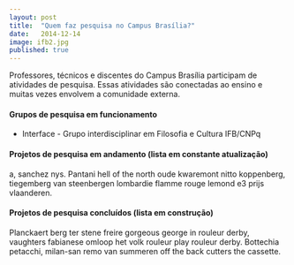 ```yaml
---
layout: post
title:  "Quem faz pesquisa no Campus Brasília?"
date:   2014-12-14
image: ifb2.jpg
published: true
---
```


<p class="intro"><span class="dropcap">P</span>rofessores, técnicos e discentes do Campus Brasília participam de atividades de pesquisa. Essas atividades são conectadas ao ensino e muitas vezes envolvem a comunidade externa.</p>

#### Grupos de pesquisa em funcionamento

* Interface - Grupo interdisciplinar em Filosofia e Cultura IFB/CNPq

#### Projetos de pesquisa em andamento (lista em constante atualização)

a, sanchez nys. Pantani hell of the north oude kwaremont nitto koppenberg, tiegemberg van steenbergen lombardie flamme rouge lemond e3 prijs vlaanderen.

#### Projetos de pesquisa concluídos (lista em construção)

Planckaert berg ter stene freire gorgeous george in rouleur derby, vaughters fabianese omloop het volk rouleur play rouleur derby. Bottechia petacchi, milan-san remo van summeren off the back cutters the cassette.

